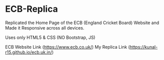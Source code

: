 # ECB-Replica
Replicated the Home Page of the ECB (England Cricket Board) Website and Made it Responsive across all devices.

Uses only HTML5 & CSS (NO Bootstrap, JS)

ECB Website Link (https://www.ecb.co.uk/)
My Replica Link (https://kunal-r15.github.io/ecb.uk.in/)
